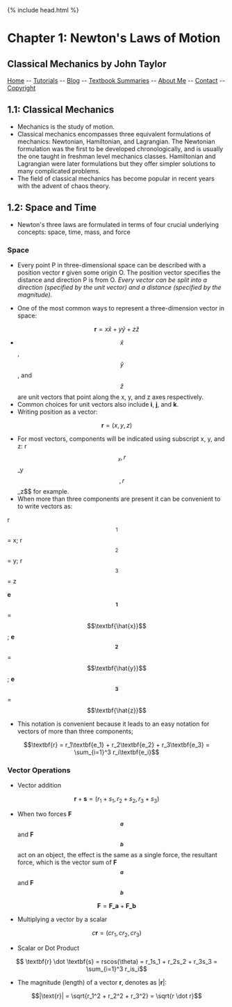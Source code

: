 {% include head.html %}

# Chapter 1: Newton's Laws of Motion
## Classical Mechanics by John Taylor


[Home](../README.md) -- [Tutorials](../../Tutorials/README.md) -- [Blog](../../Blog/README.md) -- [Textbook Summaries](../README.md) -- [About Me](../../aboutme.md) -- [Contact](../../contactme.md) -- [Copyright](../../copyright.md)

## 1.1: Classical Mechanics

* Mechanics is the study of motion.
* Classical mechanics encompasses three equivalent formulations of mechanics: Newtonian, Hamiltonian, and Lagrangian.  The Newtonian formulation was the first to be developed chronologically, and is usually the one taught in freshman level mechanics classes.  Hamiltonian and Lagrangian were later formulations but they offer simpler solutions to many complicated problems.
* The field of classical mechanics has become popular in recent years with the advent of chaos theory.

## 1.2: Space and Time

* Newton's three laws are formulated in terms of four crucial underlying concepts: space, time, mass, and force

### Space

* Every point P in three-dimensional space can be described with a position vector **r** given some origin O.  The position vector specifies the distance and direction P is from O.  *Every vector can be split into a direction (specified by the unit vector) and a distance (specified by the magnitude).*

* One of the most common ways to represent a three-dimension vector in space:

$$ \textbf{r} = x\hat{x} + y\hat{y} + z\hat{z}$$

* $$\hat{x}$$, $$\hat{y}$$, and $$\hat{z}$$ are unit vectors that point along the x, y, and z axes respectively.
* Common choices for unit vectors also include **i**, **j**, and **k**.
* Writing position as a vector:

$$\textbf{r} = (x, y, z)$$

* For most vectors, components will be indicated using subscript x, y, and z: r$$_x, r$$_y$$, r$$_z$$ for example.
* When more than three components are present it can be convenient to to write vectors as:

r$$_1$$ = x; r$$_2$$ = y; r$$_3$$ = z

**e$$_1$$** = $$\textbf{\hat{x}}$$; **e$$_2$$** = $$\textbf{\hat{y}}$$; **e$$_3$$** = $$\textbf{\hat{z}}$$

* This notation is convenient because it leads to an easy notation for vectors of more than three components;

$$\textbf{r} = r_1\textbf{e_1} + r_2\textbf{e_2} + r_3\textbf{e_3} = \sum_{i=1}^3 r_i\textbf{e_i}$$

### Vector Operations

* Vector addition

$$\textbf{r} + \textbf{s} = (r_1 + s_1, r_2 + s_2, r_3 + s_3)$$

* When two forces **F$$_a$$** and **F$$_b$$** act on an object, the effect is the same as a single force, the resultant force, which is the vector sum of **F$$_a$$** and **F$$_b$$**

$$\textbf{F} = \textbf{F_a} + \textbf{F_b}$$

* Multiplying a vector by a scalar

$$c\textbf{r} = (cr_1, cr_2, cr_3)$$

* Scalar or Dot Product 

$$ \textbf{r} \dot \textbf{s} = rscos(\theta) = r_1s_1 + r_2s_2 + r_3s_3 = \sum_{i=1}^3 r_is_i$$

* The magnitude (length) of a vector **r**, denotes as |**r**|:

$$|\text{r}| = \sqrt{r_1^2 + r_2^2 + r_3^2} = \sqrt{r \dot r}$$
